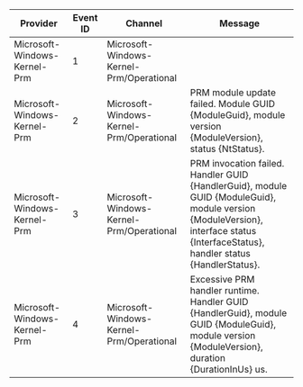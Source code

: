 Provider                      |  Event ID  |  Channel                                   |  Message
------------------------------|------------|--------------------------------------------|----------------------------------------------------------------------------------------------------------------------------------------------------------------------------------
Microsoft-Windows-Kernel-Prm  |  1         |  Microsoft-Windows-Kernel-Prm/Operational  |
Microsoft-Windows-Kernel-Prm  |  2         |  Microsoft-Windows-Kernel-Prm/Operational  |  PRM module update failed. Module GUID {ModuleGuid}, module version {ModuleVersion}, status {NtStatus}.
Microsoft-Windows-Kernel-Prm  |  3         |  Microsoft-Windows-Kernel-Prm/Operational  |  PRM invocation failed. Handler GUID {HandlerGuid}, module GUID {ModuleGuid}, module version {ModuleVersion}, interface status {InterfaceStatus}, handler status {HandlerStatus}.
Microsoft-Windows-Kernel-Prm  |  4         |  Microsoft-Windows-Kernel-Prm/Operational  |  Excessive PRM handler runtime. Handler GUID {HandlerGuid}, module GUID {ModuleGuid}, module version {ModuleVersion}, duration {DurationInUs} us.